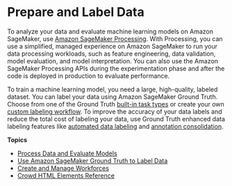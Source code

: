 # Prepare and Label Data<a name="data-prep"></a>

To analyze your data and evaluate machine learning models on Amazon SageMaker, use [Amazon SageMaker Processing](https://docs.aws.amazon.com/sagemaker/latest/dg/processing-job.html)\. With Processing, you can use a simplified, managed experience on Amazon SageMaker to run your data processing workloads, such as feature engineering, data validation, model evaluation, and model interpretation\. You can also use the Amazon SageMaker Processing APIs during the experimentation phase and after the code is deployed in production to evaluate performance\.

To train a machine learning model, you need a large, high\-quality, labeled dataset\. You can label your data using Amazon SageMaker Ground Truth\. Choose from one of the Ground Truth [built\-in task types](https://docs.aws.amazon.com/sagemaker/latest/dg/sms-task-types.html) or create your own [custom labeling workflow](https://docs.aws.amazon.com/sagemaker/latest/dg/sms-custom-templates.html)\. To improve the accuracy of your data labels and reduce the total cost of labeling your data, use Ground Truth enhanced data labeling features like [automated data labeling](https://docs.aws.amazon.com/sagemaker/latest/dg/sms-automated-labeling.html) and [annotation consolidation](https://docs.aws.amazon.com/sagemaker/latest/dg/sms-annotation-consolidation.html)\. 

**Topics**
+ [Process Data and Evaluate Models](processing-job.md)
+ [Use Amazon SageMaker Ground Truth to Label Data](sms.md)
+ [Create and Manage Workforces](sms-workforce-management.md)
+ [Crowd HTML Elements Reference](sms-ui-template-reference.md)